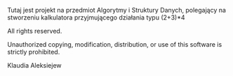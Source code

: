 Tutaj jest projekt na przedmiot Algorytmy i Struktury Danych, polegający na stworzeniu kalkulatora przyjmującego działania typu (2+3)*4 

All rights reserved.

Unauthorized copying, modification, distribution, or use of this software is strictly prohibited.

Klaudia Aleksiejew
